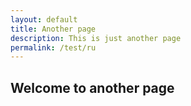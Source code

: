 ```yaml
---
layout: default
title: Another page
description: This is just another page
permalink: /test/ru
---
```


## Welcome to another page
